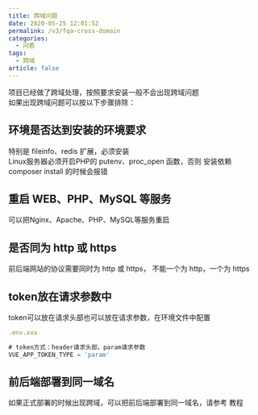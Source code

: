 ```yaml
---
title: 跨域问题
date: 2020-05-25 12:01:52
permalink: /v3/fqa-cross-domain
categories: 
  - 问答
tags: 
  - 跨域
article: false
---
```


项目已经做了跨域处理，按照要求安装一般不会出现跨域问题  
如果出现跨域问题可以按以下步骤排除：

## 环境是否达到安装的环境要求
特别是 fileinfo、redis 扩展，必须安装  
Linux服务器必须开启PHP的 putenv、proc_open 函数，否则 安装依赖 composer install 的时候会报错

## 重启 WEB、PHP、MySQL 等服务
可以把Nginx、Apache、PHP、MySQL等服务重启

## 是否同为 http 或 https
前后端网站的协议需要同时为 http 或 https， 不能一个为 http，一个为 https

## token放在请求参数中
token可以放在请求头部也可以放在请求参数，在环境文件中配置
```js
.env.xxx

# token方式：header请求头部，param请求参数
VUE_APP_TOKEN_TYPE = 'param'

```

## 前后端部署到同一域名
如果正式部署的时候出现跨域，可以把前后端部署到同一域名，请参考 教程